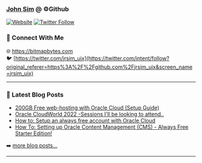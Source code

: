 ### [John Sim][website] @ ⚙️Github

[![Website](https://img.shields.io/website?label=bitmapbytes.com&style=for-the-badge&url=https%3A%2F%2Fbitmapbytes.com)](https://bitmapbytes.com)
[![Twitter Follow](https://img.shields.io/twitter/follow/jrsim_uix?color=1DA1F2&logo=twitter&style=for-the-badge)](https://twitter.com/intent/follow?original_referer=https%3A%2F%2Fgithub.com%2Fjrsim_uix&screen_name=jrsim_uix)



### 👋 Connect With Me

🌐 https://bitmapbytes.com
<br />
🐦 [https://twitter.com/jrsim_uix](https://twitter.com/intent/follow?original_referer=https%3A%2F%2Fgithub.com%2Fjrsim_uix&screen_name=jrsim_uix)
<br />


---

### 📝 Latest Blog Posts

<!-- BLOG-POST-LIST:START -->
- [200GB Free web-hosting with Oracle Cloud (Setup Guide)](https://bitmapbytes.com/1-setting-up-oracle-cloud/)
- [Oracle CloudWorld 2022 -Sessions I'll be looking to attend..](https://bitmapbytes.com/oracle-cloudworld-2022-sessions-ill-be-attending/)
- [How to: Setup an always free account with Oracle Cloud](https://bitmapbytes.com/how-to-setup-an-account-with-oracle-cloud/)
- [How To: Setting up Oracle Content Management (CMS) - Always Free Starter Edition!](https://bitmapbytes.com/how-to-setting-up-oracle-content-management-cms-always-free-starter-edition/)
<!-- BLOG-POST-LIST:END -->

➡️ [more blog posts...](https://bitmapbytes.com)

---

[website]: https://bitmapbytes.com
[twitter]: https://twitter.com/jrsim_uix

<!--
**JohnRSim/JohnRSim** is a ✨ _special_ ✨ repository because its `README.md` (this file) appears on your GitHub profile.

Here are some ideas to get you started:

- 🔭 I’m currently working on ...
- 🌱 I’m currently learning ...
- 👯 I’m looking to collaborate on ...
- 🤔 I’m looking for help with ...
- 💬 Ask me about ...
- 📫 How to reach me: ...
- 😄 Pronouns: ...
- ⚡ Fun fact: ...
-->
